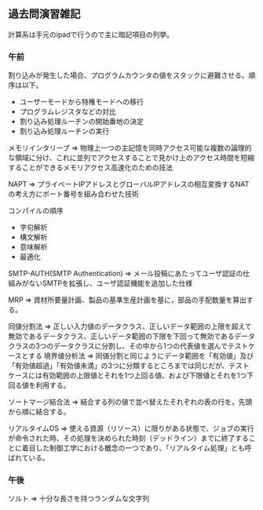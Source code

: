## 過去問演習雑記
計算系は手元のipadで行うので主に暗記項目の列挙。

### 午前
割り込みが発生した場合、プログラムカウンタの値をスタックに避難させる。順序は以下。
- ユーザーモードから特権モードへの移行
- プログラムレジスタなどの対比
- 割り込み処理ルーチンの開始番地の決定
- 割り込み処理ルーチンの実行

メモリインタリーブ => 物理上一つの主記憶を同時アクセス可能な複数の論理的な領域に分け、これに並列でアクセスすることで見かけ上のアクセス時間を短縮することができるメモリアクセス高速化のための技法

NAPT => プライベートIPアドレスとグローバルIPアドレスの相互変換するNATの考え方にポート番号を組み合わせた技術

コンパイルの順序
- 字句解析
- 構文解析
- 意味解析
- 最適化

SMTP-AUTH(SMTP Authentication) => メール投稿にあたってユーザ認証の仕組みがないSMTPを拡張し、ユーザ認証機能を追加した仕様

MRP => 資材所要量計画、製品の基準生産計画を基に，部品の手配数量を算出する。

同値分割法 => 正しい入力値のデータクラス、正しいデータ範囲の上限を超えて無効であるデータクラス、正しいデータ範囲の下限を下回って無効であるデータクラスの3つのデータクラスに分割し、その中から1つの代表値を選んでテストケースとする
境界値分析法 => 同値分割と同じようにデータ範囲を「有効値」及び「有効値超過」「有効値未満」の3つに分類するところまでは同じだが、テストケースには有効範囲の上限値とそれを1つ上回る値、および下限値とそれを1つ下回る値を利用する。

ソートマージ結合法 => 結合する列の値で並べ替えたそれぞれの表の行を，先頭から順に結合する。

リアルタイムOS => 使える資源（リソース）に限りがある状態で、ジョブの実行が命令された時、その処理を決められた時刻（デッドライン）までに終了することに着目した制御工学における概念の一つであり、「リアルタイム処理」とも呼ばれている。


### 午後
ソルト => 十分な長さを持つランダムな文字列